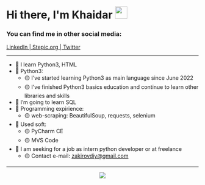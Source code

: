 <h1 align="left">Hi there, I'm Khaidar</a> 
<img src="https://github.com/blackcater/blackcater/raw/main/images/Hi.gif" height="32"/></h1>
<h3 align="left">You can find me in other social media:</h3>
<p><a href="https://linkedin.com/iamkhaidarzakirov">LinkedIn </a><span>|</span><a href="https://stepik.org/users/505469202"> Stepic.org </a><span>|</span><a href="https://twitter.com/khaidarzakirov"> Twitter</a></p>

<hr>

- 🔵 I learn Python3, HTML
- 🔵 Python3:
    - 🟡 I’ve started learning Python3 as main language since June 2022
    - 🟡 I’ve finished Python3 basics education and continue to learn other libraries and skills
- 🔵 I’m going to learn SQL
- 🔵 Programming expirience:
    - 🟡 web-scraping: BeautifulSoup, requests, selenium
- 🔵 Used soft: 
    - 🟡 PyCharm CE 
    - 🟡 MVS Code
- 🔵 I am seeking for a job as intern python developer or at freelance
    - 🟡 Contact e-mail: zakirovdiy@gmail.com
 
<hr>
<div align="center"><img src="https://www.python.org/static/community_logos/python-logo-master-v3-TM.png"></div>
